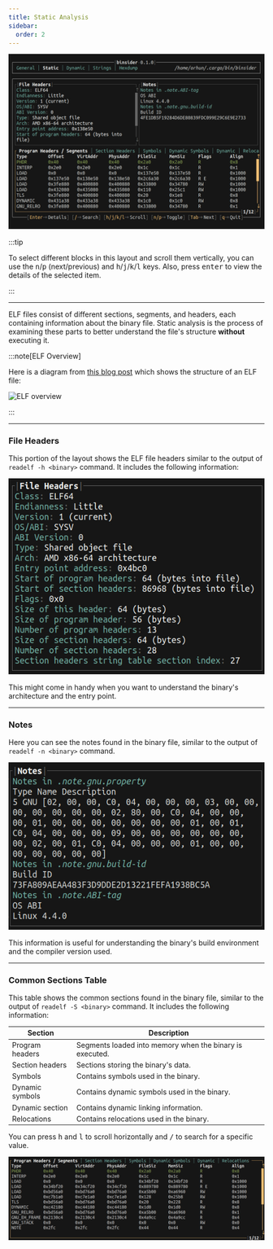 ```yaml
---
title: Static Analysis
sidebar:
  order: 2
---
```


![layout](../../assets/static.jpg)

:::tip

To select different blocks in this layout and scroll them vertically, you can use the <kbd>n</kbd>/<kbd>p</kbd> (next/previous) and <kbd>h</kbd>/<kbd>j</kbd>/<kbd>k</kbd>/<kbd>l</kbd> keys. Also, press <kbd>enter</kbd> to view the details of the selected item.

:::

---

ELF files consist of different sections, segments, and headers, each containing information about the binary file. Static analysis is the process of examining these parts to better understand the file's structure **without** executing it.

:::note[ELF Overview]

Here is a diagram from [this blog post](https://scratchpad.avikdas.com/elf-explanation/elf-explanation.html) which shows the structure of an ELF file:

![ELF overview](https://scratchpad.avikdas.com/elf-explanation/file-overview.svg)

:::

---

### File Headers

This portion of the layout shows the ELF file headers similar to the output of `readelf -h <binary>` command. It includes the following information:

![file headers](../../assets/file-headers.jpg)

This might come in handy when you want to understand the binary's architecture and the entry point.

---

### Notes

Here you can see the notes found in the binary file, similar to the output of `readelf -n <binary>` command.

![notes](../../assets/notes.jpg)

This information is useful for understanding the binary's build environment and the compiler version used.

---

### Common Sections Table

This table shows the common sections found in the binary file, similar to the output of `readelf -S <binary>` command. It includes the following information:

| **Section**     | **Description**                                          |
| --------------- | -------------------------------------------------------- |
| Program headers | Segments loaded into memory when the binary is executed. |
| Section headers | Sections storing the binary's data.                      |
| Symbols         | Contains symbols used in the binary.                     |
| Dynamic symbols | Contains dynamic symbols used in the binary.             |
| Dynamic section | Contains dynamic linking information.                    |
| Relocations     | Contains relocations used in the binary.                 |

You can press <kbd>h</kbd> and <kbd>l</kbd> to scroll horizontally and <kbd>/</kbd> to search for a specific value.

![static table](../../assets/static-table.gif)
